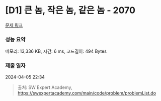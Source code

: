 # [D1] 큰 놈, 작은 놈, 같은 놈 - 2070 

[문제 링크](https://swexpertacademy.com/main/code/problem/problemDetail.do?contestProbId=AV5QQ6qqA40DFAUq) 

### 성능 요약

메모리: 13,336 KB, 시간: 6 ms, 코드길이: 494 Bytes

### 제출 일자

2024-04-05 22:34



> 출처: SW Expert Academy, https://swexpertacademy.com/main/code/problem/problemList.do